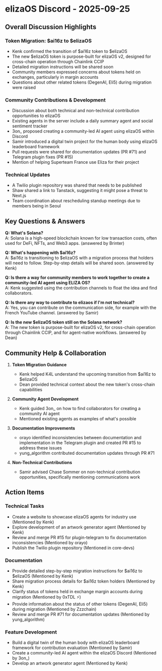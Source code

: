 # elizaOS Discord - 2025-09-25

## Overall Discussion Highlights

### Token Migration: $ai16z to $elizaOS
- Kenk confirmed the transition of $ai16z token to $elizaOS
- The new $elizaOS token is purpose-built for elizaOS v2, designed for cross-chain operation through Chainlink CCIP
- Detailed migration instructions will be shared soon
- Community members expressed concerns about tokens held on exchanges, particularly in margin accounts
- Questions about other related tokens (DegenAI, Eli5) during migration were raised

### Community Contributions & Development
- Discussion about both technical and non-technical contribution opportunities to elizaOS
- Existing agents in the server include a daily summary agent and social sentiment tracker
- 3on_ proposed creating a community-led AI agent using elizaOS within Discord
- Samir introduced a digital twin project for the human body using elizaOS leaderboard framework
- Pull requests were shared for documentation updates (PR #71) and Telegram plugin fixes (PR #15)
- Mention of helping Superteam France use Eliza for their project

### Technical Updates
- A Twilio plugin repository was shared that needs to be published
- Shaw shared a link to Tanstack, suggesting it might pose a threat to Next.js
- Team coordination about rescheduling standup meetings due to members being in Seoul

## Key Questions & Answers

**Q: What's Solana?**  
A: Solana is a high-speed blockchain known for low transaction costs, often used for DeFi, NFTs, and Web3 apps. (answered by Brinter)

**Q: What's happening with $ai16z?**  
A: $ai16z is transitioning to $elizaOS with a migration process that holders will need to follow. Step-by-step details will be shared soon. (answered by Kenk)

**Q: Is there a way for community members to work together to create a community-led AI agent using ELIZA OS?**  
A: Kenk suggested using the contribution channels to float the idea and find collaborators.

**Q: Is there any way to contribute to elizaos if I'm not technical?**  
A: Yes, you can contribute on the communication side, for example with the French YouTube channel. (answered by Samir)

**Q: Is the new $elizaOS token still on the Solana network?**  
A: The new token is purpose-built for elizaOS v2, for cross-chain operation through Chainlink CCIP, and for agent-native workflows. (answered by Dean)

## Community Help & Collaboration

1. **Token Migration Guidance**
   - Kenk helped K4L understand the upcoming transition from $ai16z to $elizaOS
   - Dean provided technical context about the new token's cross-chain capabilities

2. **Community Agent Development**
   - Kenk guided 3on_ on how to find collaborators for creating a community AI agent
   - Mentioned existing agents as examples of what's possible

3. **Documentation Improvements**
   - orayo identified inconsistencies between documentation and implementation in the Telegram plugin and created PR #15 to address these issues
   - yung_algorithm contributed documentation updates through PR #71

4. **Non-Technical Contributions**
   - Samir advised Chase Sommer on non-technical contribution opportunities, specifically mentioning communications work

## Action Items

### Technical Tasks
- Create a website to showcase elizaOS agents for industry use (Mentioned by Kenk)
- Explore development of an artwork generator agent (Mentioned by Kenk)
- Review and merge PR #15 for plugin-telegram to fix documentation inconsistencies (Mentioned by orayo)
- Publish the Twilio plugin repository (Mentioned in core-devs)

### Documentation
- Provide detailed step-by-step migration instructions for $ai16z to $elizaOS (Mentioned by Kenk)
- Share migration process details for $ai16z token holders (Mentioned by Kenk)
- Clarify status of tokens held in exchange margin accounts during migration (Mentioned by 0xTDL ⚡)
- Provide information about the status of other tokens (DegenAI, Eli5) during migration (Mentioned by Zzzchain)
- Review and merge PR #71 for documentation updates (Mentioned by yung_algorithm)

### Feature Development
- Build a digital twin of the human body with elizaOS leaderboard framework for contribution evaluation (Mentioned by Samir)
- Create a community-led AI agent within the elizaOS Discord (Mentioned by 3on_)
- Develop an artwork generator agent (Mentioned by Kenk)